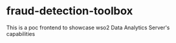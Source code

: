 # fraud-detection-toolbox
This is a poc frontend to showcase wso2 Data Analytics Server's capabilities 
